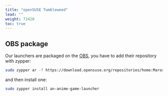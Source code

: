 ```yaml
---
title: "openSUSE Tumbleweed"
lead: ""
weight: 72420
toc: true
---
```


## OBS package

Our launchers are packaged on the [OBS](https://build.opensuse.org/), you have to add their repository with zypper:
```sh
sudo zypper ar -f https://download.opensuse.org/repositories/home:Maroxy:AAT-Apps/openSUSE_Tumbleweed/home:Maroxy:AAT-Apps.repo aatrepo
```

and then install one:
```sh
sudo zypper install an-anime-game-launcher
```